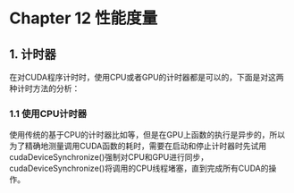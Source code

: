 

# Chapter 12 性能度量

## 1. 计时器
在对CUDA程序计时时，使用CPU或者GPU的计时器都是可以的，下面是对这两种计时方法的分析：
### 1.1 使用CPU计时器

使用传统的基于CPU的计时器比如<chrono>等，但是在GPU上函数的执行是异步的，所以为了精确地测量调用CUDA函数的耗时，需要在启动和停止计时器时先试用cudaDeviceSynchronize()强制对CPU和GPU进行同步，cudaDeviceSynchronize()将调用的CPU线程堵塞，直到完成所有CUDA的操作。

